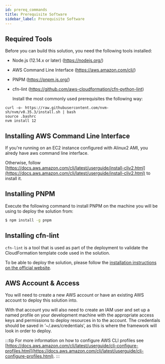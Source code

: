 ```yaml
---
id: prereq_commands
title: Prerequisite Software
sidebar_label: Prerequisite Software
---
```


## Required Tools

Before you can build this solution, you need the following tools installed:

- Node.js (12.14.x or later) (<https://nodejs.org/>)
- AWS Command Line Interface (<https://aws.amazon.com/cli/>)
- PNPM (<https://pnpm.js.org/>)
- cfn-lint (<https://github.com/aws-cloudformation/cfn-python-lint>)

  Install the most commonly used prerequisites the following way:

```{.sh}
curl -o- https://raw.githubusercontent.com/nvm-sh/nvm/v0.35.3/install.sh | bash
source .bashrc
nvm install 12
```

## Installing AWS Command Line Interface

If you're running on an EC2 instance configured with Alinux2 AMI, you alredy have aws command line interface.

Otherwise, follow [https://docs.aws.amazon.com/cli/latest/userguide/install-cliv2.html](https://docs.aws.amazon.com/cli/latest/userguide/install-cliv2.html) to install it.

## Installing PNPM

Execute the following command to install PNPM on the machine you will be using to deploy the solution from:

```bash
$ npm install -g pnpm
```

## Installing cfn-lint

`cfn-lint` is a tool that is used as part of the deployment to validate the CloudFormation template code used in the solution.

To be able to deploy the solution, please follow the [installation instructions on the official website](https://github.com/aws-cloudformation/cfn-python-lint).

## AWS Account & Access

You will need to create a new AWS account or have an existing AWS account to deploy this solution into.

With that account you will also need to create an IAM user and set up a named profile on your development machine with the appropriate access keys and permissions to deploy resources in to the account. The credentials should be saved in ‘~/.aws/credentials’, as this is where the framework will look in order to deploy.

:::tip
For more information on how to configure AWS CLI profiles see [https://docs.aws.amazon.com/cli/latest/userguide/cli-configure-profiles.html](https://docs.aws.amazon.com/cli/latest/userguide/cli-configure-profiles.html).
:::
